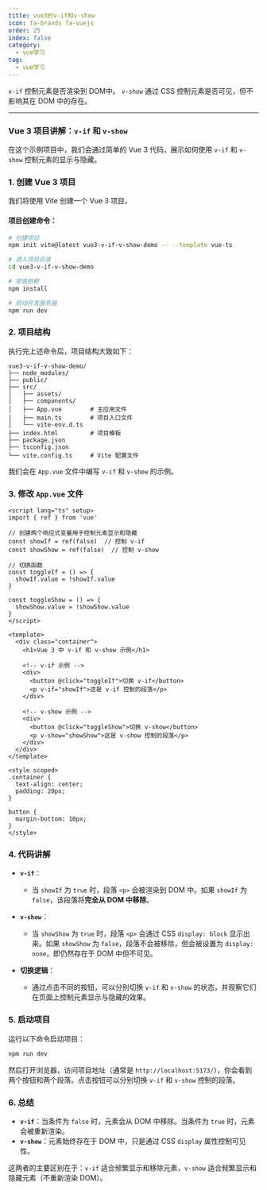 ```yaml
---
title: vue3的v-if和v-show
icon: fa-brands fa-vuejs
order: 25
index: false
category:
  - vue学习
tag:
  - vue学习
---
```




`v-if` 控制元素是否渲染到 DOM中。
`v-show` 通过 CSS 控制元素是否可见，但不影响其在 DOM 中的存在。

------



### Vue 3 项目讲解：`v-if` 和 `v-show`

在这个示例项目中，我们会通过简单的 Vue 3 代码，展示如何使用 `v-if` 和 `v-show` 控制元素的显示与隐藏。

### 1. 创建 Vue 3 项目

我们将使用 Vite 创建一个 Vue 3 项目。

#### 项目创建命令：
```bash
# 创建项目
npm init vite@latest vue3-v-if-v-show-demo -- --template vue-ts

# 进入项目目录
cd vue3-v-if-v-show-demo

# 安装依赖
npm install

# 启动开发服务器
npm run dev
```

### 2. 项目结构

执行完上述命令后，项目结构大致如下：

```
vue3-v-if-v-show-demo/
├── node_modules/
├── public/
├── src/
│   ├── assets/
│   ├── components/
│   ├── App.vue        # 主应用文件
│   ├── main.ts        # 项目入口文件
│   └── vite-env.d.ts
├── index.html         # 项目模板
├── package.json
├── tsconfig.json
└── vite.config.ts     # Vite 配置文件
```

我们会在 `App.vue` 文件中编写 `v-if` 和 `v-show` 的示例。

### 3. 修改 `App.vue` 文件

```vue
<script lang="ts" setup>
import { ref } from 'vue'

// 创建两个响应式变量用于控制元素显示和隐藏
const showIf = ref(false)  // 控制 v-if
const showShow = ref(false)  // 控制 v-show

// 切换函数
const toggleIf = () => {
  showIf.value = !showIf.value
}

const toggleShow = () => {
  showShow.value = !showShow.value
}
</script>

<template>
  <div class="container">
    <h1>Vue 3 中 v-if 和 v-show 示例</h1>
    
    <!-- v-if 示例 -->
    <div>
      <button @click="toggleIf">切换 v-if</button>
      <p v-if="showIf">这是 v-if 控制的段落</p>
    </div>

    <!-- v-show 示例 -->
    <div>
      <button @click="toggleShow">切换 v-show</button>
      <p v-show="showShow">这是 v-show 控制的段落</p>
    </div>
  </div>
</template>

<style scoped>
.container {
  text-align: center;
  padding: 20px;
}

button {
  margin-bottom: 10px;
}
</style>
```

### 4. 代码讲解

- **`v-if`**：
  - 当 `showIf` 为 `true` 时，段落 `<p>` 会被渲染到 DOM 中。如果 `showIf` 为 `false`，该段落将**完全从 DOM 中移除**。
  
- **`v-show`**：
  - 当 `showShow` 为 `true` 时，段落 `<p>` 会通过 CSS `display: block` 显示出来。如果 `showShow` 为 `false`，段落不会被移除，但会被设置为 `display: none`，即仍然存在于 DOM 中但不可见。

- **切换逻辑**：
  - 通过点击不同的按钮，可以分别切换 `v-if` 和 `v-show` 的状态，并观察它们在页面上控制元素显示与隐藏的效果。

### 5. 启动项目

运行以下命令启动项目：

```bash
npm run dev
```

然后打开浏览器，访问项目地址（通常是 `http://localhost:5173/`），你会看到两个按钮和两个段落。点击按钮可以分别切换 `v-if` 和 `v-show` 控制的段落。

### 6. 总结

- **`v-if`**：当条件为 `false` 时，元素会从 DOM 中移除。当条件为 `true` 时，元素会被重新渲染。
- **`v-show`**：元素始终存在于 DOM 中，只是通过 CSS `display` 属性控制可见性。

这两者的主要区别在于：`v-if` 适合频繁显示和移除元素，`v-show` 适合频繁显示和隐藏元素（不重新渲染 DOM）。